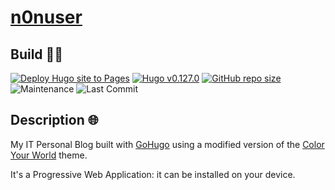 # [n0nuser](https://www.pablogonzalez.me)

## Build 👨‍💻

[![Deploy Hugo site to Pages](https://github.com/n0nuser/n0nuser.github.io/actions/workflows/hugo.yml/badge.svg)](https://github.com/n0nuser/n0nuser.github.io/actions/workflows/hugo.yml)
[![Hugo v0.127.0](https://img.shields.io/badge/hugo-0.127.0-ff4088?logo=hugo&logoColor=white)](https://github.com/gohugoio/hugo)
[![GitHub repo size](https://img.shields.io/github/repo-size/n0nuser/n0nuser.github.io?color=009cdf&label=repo%20size&logo=git&logoColor=white)](https://github.com/n0nuser/n0nuser.github.io)
![Maintenance](https://img.shields.io/maintenance/yes/2024?color=009cdf&logoColor=white)
![Last Commit](https://img.shields.io/github/last-commit/n0nuser/n0nuser.github.io?color=009cdf&logoColor=white)

## Description 🌐

My IT Personal Blog built with [GoHugo](https://gohugo.io/) using a modified version of the [Color Your World](https://themes.gohugo.io/hugo-theme-color-your-world/) theme.

It's a Progressive Web Application: it can be installed on your device.
